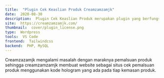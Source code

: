 ```yaml
---
title:  "Plugin Cek Keaslian Produk Creamzamzamjk"
date:  2020-08-30
description:  Plugin Cek Keaslian Produk merupakan plugin yang berfungsi untuk mengecek keaslian produk creamzamzamjk yang diambil dari kode hologram produk.
site:  https://creamzamzamjk.com/
thumbnail:  cover/plugin_license.png
type:  Wordpress
tools:  VS Code
frontend:  Tailwindcss
backend:  PHP, MySQL
---
```


Creamzazamjk mengalami masalah dengan maraknya pemalsuan produk sehingga creamzamzamjk membuat website sebagai situs cek pemalsuan produk menggunakan kode hologram yang ada pada tiap kemasan produk.